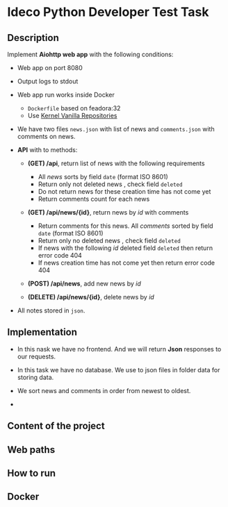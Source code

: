 # Ideco Python Developer Test Task

## Description

Implement __Aiohttp web app__ with the following conditions:

* Web app on port 8080

* Output logs to stdout 

* Web app run works inside Docker 
    * `Dockerfile` based on feadora:32
    * Use [Kernel Vanilla Repositories](https://fedoraproject.org/wiki/Kernel_Vanilla_Repositories)

* We have two files `news.json` with list of news and `comments.json` with comments on news.

* __API__ with to methods:

    * __(GET) /api__, return list of news with the following requirements

        * All _news_ sorts by field `date` (format ISO 8601)
        * Return only not deleted news , check field `deleted`
        * Do not return news for these creation time has not come yet
        * Return comments count for each news

    * __(GET) /api/news/{id}__, return news by _id_ with comments

        * Return comments for this news. All _comments_ sorted by field `date`  (format ISO 8601)
        * Return only no deleted news , check field `deleted`
        * If news with the following _id_ deleted field `deleted` then return error code 404 
        * If news creation time has not come yet then return error code 404 

    * __(POST) /api/news__, add new news by _id_
    * __(DELETE) /api/news/{id}__, delete news by _id_

* All notes stored in `json`.

## Implementation

* In this nask we have no frontend. And we will return __Json__ responses to our requests.

* In this task we have no database. We use to json files in folder data for storing data.

* We sort news and comments in order from newest to oldest.

* 

## Content of the project 



## Web paths



## How to run 



## Docker

